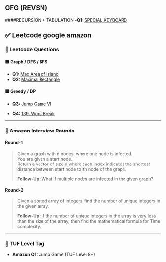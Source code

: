 ## GFG (REVSN) 

####RECURSION + TABULATION
-**Q1:** [SPECIAL KEYBOARD](https://www.geeksforgeeks.org/problems/special-keyboard3018/1)

## ✅ Leetcode google amazon

### 📂 Leetcode Questions

#### 🟦 Graph / DFS / BFS
- **Q1:** [Max Area of Island](https://leetcode.com/problems/max-area-of-island/description/)
- **Q2:** [Maximal Rectangle](https://leetcode.com/problems/maximal-rectangle/description/)

#### 🟩 Greedy / DP
- **Q3:** [Jump Game VI](https://leetcode.com/problems/jump-game-vi/description/)

- **Q4:** [139. Word Break](https://leetcode.com/problems/word-break/description/)

---

### 💼 Amazon Interview Rounds

#### Round-1  
> Given a graph with n nodes, where one node is infected.  
> You are given a start node.  
> Return a vector of size n where each index indicates the shortest distance between start node to ith node of the graph.  
>  
> **Follow-Up:** What if multiple nodes are infected in the given graph?

#### Round-2  
> Given a sorted array of integers, find the number of unique integers in the given array.  
>  
> **Follow-Up:** If the number of unique integers in the array is very less than the size of the array, then find the mathematical formula for Time complexity.

---

### 🔶 TUF Level Tag

- **Amazon Q1:** Jump Game (TUF Level 8+)

